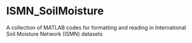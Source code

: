 # ISMN_SoilMoisture

A collection of MATLAB codes for formatting and reading in International Soil Moisture Network (ISMN) datasets

